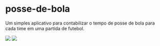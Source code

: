 # posse-de-bola
Um simples aplicativo para contabilizar o tempo de posse de bola para cada time em uma partida de futebol.

<img src="https://joel-estumano.github.io/public/img/apps/posse-de-bola-desktop.png">

<img src="https://joel-estumano.github.io/public/img/apps/posse-de-bola-mobile.png">
